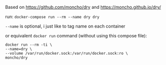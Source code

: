 Based on https://github.com/moncho/dry and https://moncho.github.io/dry/

run: `docker-compose run --rm --name dry dry`

`--name` is optional, i just like to tag name on each container

or equivalent `docker run` command (without using this compose file):

```
docker run --rm -ti \
--name=dry \
--volume /var/run/docker.sock:/var/run/docker.sock:ro \
moncho/dry
```